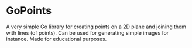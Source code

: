 # GoPoints
A very simple Go library for creating points on a 2D plane and joining them with lines (of points). Can be used for generating simple images for instance. Made for educational purposes.
